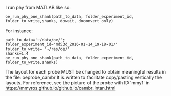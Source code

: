 I run phy from MATLAB like so:
```
oe_run_phy_one_shank(path_to_data, folder_experiment_id, folder_to_write,shanks, dowait, doconvert_only)
```

For instance:
```
path_to_data='~/data/oe/';
folder_experiment_id='md53d_2016-01-14_19-18-01/'
folder_to_write= '~/res/oe/'
shanks=1:4
oe_run_phy_one_shank(path_to_data, folder_experiment_id, folder_to_write,shanks)
```
The layout for each probe MUST be changed to obtain meaningful results in the file: 
oeprobe_cambr
It is written to facilitate copy/pasting vertically the layouts. For reference, see the picture of the probe with ID 'mmy1' in https://mmyros.github.io/github.io/cambr_intan.html
